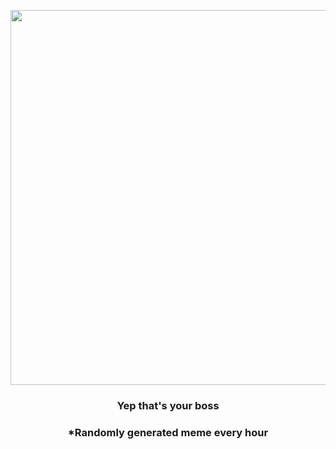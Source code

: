 <p align="center">
        <img src="https://i.redd.it/h0z3hccaj8691.jpg" width="600" height="600">
        </p>
        <h3 align="center">Yep that's your boss</h3>
        <h3 align="center">*Randomly generated meme every hour</h3>
    